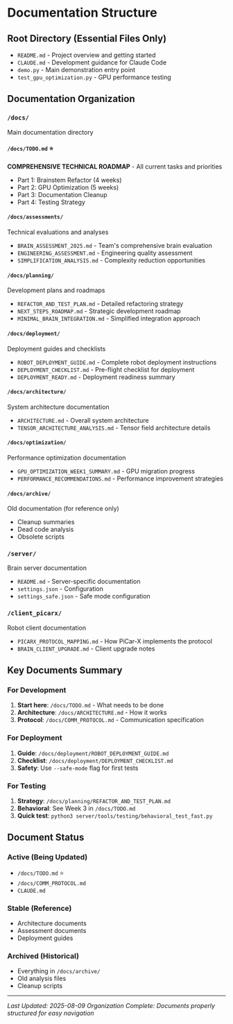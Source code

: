 # Documentation Structure

## Root Directory (Essential Files Only)
- `README.md` - Project overview and getting started
- `CLAUDE.md` - Development guidance for Claude Code
- `demo.py` - Main demonstration entry point
- `test_gpu_optimization.py` - GPU performance testing

## Documentation Organization

### `/docs/`
Main documentation directory

#### `/docs/TODO.md` ⭐
**COMPREHENSIVE TECHNICAL ROADMAP** - All current tasks and priorities
- Part 1: Brainstem Refactor (4 weeks)
- Part 2: GPU Optimization (5 weeks)  
- Part 3: Documentation Cleanup
- Part 4: Testing Strategy

#### `/docs/assessments/`
Technical evaluations and analyses
- `BRAIN_ASSESSMENT_2025.md` - Team's comprehensive brain evaluation
- `ENGINEERING_ASSESSMENT.md` - Engineering quality assessment
- `SIMPLIFICATION_ANALYSIS.md` - Complexity reduction opportunities

#### `/docs/planning/`
Development plans and roadmaps
- `REFACTOR_AND_TEST_PLAN.md` - Detailed refactoring strategy
- `NEXT_STEPS_ROADMAP.md` - Strategic development roadmap
- `MINIMAL_BRAIN_INTEGRATION.md` - Simplified integration approach

#### `/docs/deployment/`
Deployment guides and checklists
- `ROBOT_DEPLOYMENT_GUIDE.md` - Complete robot deployment instructions
- `DEPLOYMENT_CHECKLIST.md` - Pre-flight checklist for deployment
- `DEPLOYMENT_READY.md` - Deployment readiness summary

#### `/docs/architecture/`
System architecture documentation
- `ARCHITECTURE.md` - Overall system architecture
- `TENSOR_ARCHITECTURE_ANALYSIS.md` - Tensor field architecture details

#### `/docs/optimization/`
Performance optimization documentation
- `GPU_OPTIMIZATION_WEEK1_SUMMARY.md` - GPU migration progress
- `PERFORMANCE_RECOMMENDATIONS.md` - Performance improvement strategies

#### `/docs/archive/`
Old documentation (for reference only)
- Cleanup summaries
- Dead code analysis
- Obsolete scripts

### `/server/`
Brain server documentation
- `README.md` - Server-specific documentation
- `settings.json` - Configuration
- `settings_safe.json` - Safe mode configuration

### `/client_picarx/`
Robot client documentation
- `PICARX_PROTOCOL_MAPPING.md` - How PiCar-X implements the protocol
- `BRAIN_CLIENT_UPGRADE.md` - Client upgrade notes

## Key Documents Summary

### For Development
1. **Start here**: `/docs/TODO.md` - What needs to be done
2. **Architecture**: `/docs/ARCHITECTURE.md` - How it works
3. **Protocol**: `/docs/COMM_PROTOCOL.md` - Communication specification

### For Deployment
1. **Guide**: `/docs/deployment/ROBOT_DEPLOYMENT_GUIDE.md`
2. **Checklist**: `/docs/deployment/DEPLOYMENT_CHECKLIST.md`
3. **Safety**: Use `--safe-mode` flag for first tests

### For Testing
1. **Strategy**: `/docs/planning/REFACTOR_AND_TEST_PLAN.md`
2. **Behavioral**: See Week 3 in `/docs/TODO.md`
3. **Quick test**: `python3 server/tools/testing/behavioral_test_fast.py`

## Document Status

### Active (Being Updated)
- `/docs/TODO.md` ⭐
- `/docs/COMM_PROTOCOL.md`
- `CLAUDE.md`

### Stable (Reference)
- Architecture documents
- Assessment documents
- Deployment guides

### Archived (Historical)
- Everything in `/docs/archive/`
- Old analysis files
- Cleanup scripts

---
*Last Updated: 2025-08-09*
*Organization Complete: Documents properly structured for easy navigation*